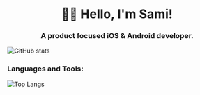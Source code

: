 <h1 align="center">👋🏻 Hello, I'm Sami!</h1>
<h3 align="center">A product focused iOS & Android developer.</h3>

![GitHub stats](https://github-readme-stats.vercel.app/api?username=seljabali&show_icons=true&theme=tokyonight)

<h3 align="left">Languages and Tools:</h3>

![Top Langs](https://github-readme-stats.vercel.app/api/top-langs/?username=seljabali&layout=compact&hide=html,makefile,c&theme=tokyonight)
